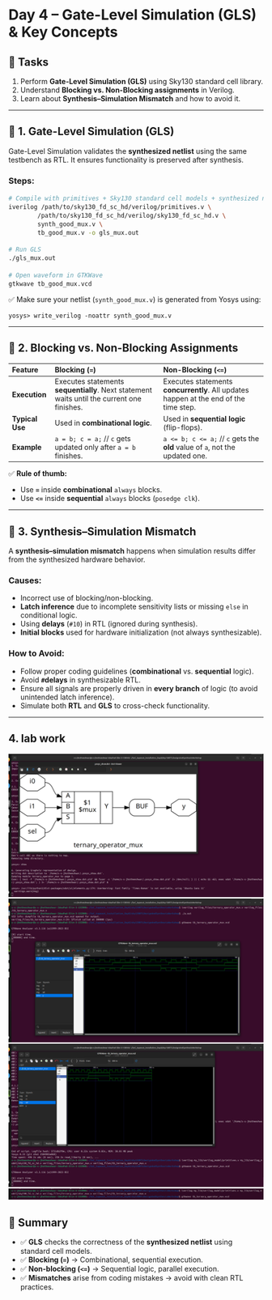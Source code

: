 # Day 4 – Gate-Level Simulation (GLS) & Key Concepts
## 📌 Tasks

1.  Perform **Gate-Level Simulation (GLS)** using Sky130 standard cell library.
2.  Understand **Blocking vs. Non-Blocking assignments** in Verilog.
3.  Learn about **Synthesis–Simulation Mismatch** and how to avoid it.

-----

## 🔹 1. Gate-Level Simulation (GLS)

Gate-Level Simulation validates the **synthesized netlist** using the same testbench as RTL. It ensures functionality is preserved after synthesis.

### Steps:

```bash
# Compile with primitives + Sky130 standard cell models + synthesized netlist + testbench
iverilog /path/to/sky130_fd_sc_hd/verilog/primitives.v \
        /path/to/sky130_fd_sc_hd/verilog/sky130_fd_sc_hd.v \
        synth_good_mux.v \
        tb_good_mux.v -o gls_mux.out

# Run GLS
./gls_mux.out

# Open waveform in GTKWave
gtkwave tb_good_mux.vcd
```

✅ Make sure your netlist (`synth_good_mux.v`) is generated from Yosys using:

```yosys
yosys> write_verilog -noattr synth_good_mux.v
```

-----

## 🔹 2. Blocking vs. Non-Blocking Assignments

| Feature | **Blocking** (`=`) | **Non-Blocking** (`<=`) |
| :--- | :--- | :--- |
| **Execution** | Executes statements **sequentially**. Next statement waits until the current one finishes. | Executes statements **concurrently**. All updates happen at the end of the time step. |
| **Typical Use** | Used in **combinational logic**. | Used in **sequential logic** (flip-flops). |
| **Example** | `a = b; c = a;` // `c` gets updated only after `a = b` finishes. | `a <= b; c <= a;` // `c` gets the **old** value of `a`, not the updated one. |

✅ **Rule of thumb:**

  * Use **`=`** inside **combinational** `always` blocks.
  * Use **`<=`** inside **sequential** `always` blocks (`posedge clk`).

-----

## 🔹 3. Synthesis–Simulation Mismatch

A **synthesis–simulation mismatch** happens when simulation results differ from the synthesized hardware behavior.

### Causes:

  * Incorrect use of blocking/non-blocking.
  * **Latch inference** due to incomplete sensitivity lists or missing `else` in conditional logic.
  * Using **delays** (`#10`) in RTL (ignored during synthesis).
  * **Initial blocks** used for hardware initialization (not always synthesizable).

### How to Avoid:

  * Follow proper coding guidelines (**combinational** vs. **sequential** logic).
  * Avoid **`#`delays** in synthesizable RTL.
  * Ensure all signals are properly driven in **every branch** of logic (to avoid unintended latch inference).
  * Simulate both **RTL** and **GLS** to cross-check functionality.

-----

## 4. lab work

![i1](im1.png)
![i1](im11.png)
![i1](im3.png)
![i1](im4.png)
## 🎯 Summary

  * ✅ **GLS** checks the correctness of the **synthesized netlist** using standard cell models.
  * ✅ **Blocking (`=`)** $\rightarrow$ Combinational, sequential execution.
  * ✅ **Non-blocking (`<=`)** $\rightarrow$ Sequential logic, parallel execution.
  * ✅ **Mismatches** arise from coding mistakes $\rightarrow$ avoid with clean RTL practices.
